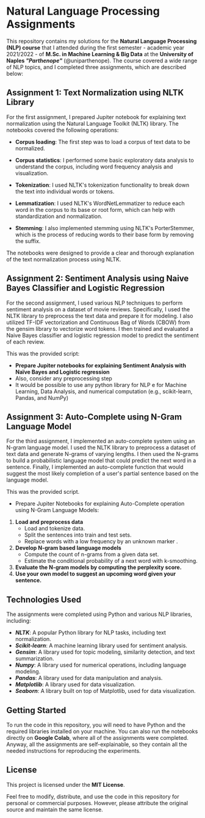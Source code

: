 # Natural Language Processing Assignments

This repository contains my solutions for the **Natural Language Processing (NLP) course** that I attended during the first semester - academic year 2021/2022 - of **M.Sc. in Machine Learning &amp; Big Data** at the **University of Naples _"Parthenope"_** (@uniparthenope).
The course covered a wide range of NLP topics, and I completed three assignments, which are described below:

## Assignment 1: Text Normalization using NLTK Library

For the first assignment, I prepared Jupiter notebook for explaining text normalization using the Natural Language Toolkit (NLTK) library. The notebooks covered the following operations:

- **Corpus loading**: The first step was to load a corpus of text data to be normalized.

- **Corpus statistics**: I performed some basic exploratory data analysis to understand the corpus, including word frequency analysis and visualization.

- **Tokenization**: I used NLTK's tokenization functionality to break down the text into individual words or tokens.

- **Lemmatization**: I used NLTK's WordNetLemmatizer to reduce each word in the corpus to its base or root form, which can help with standardization and normalization.

- **Stemming**: I also implemented stemming using NLTK's PorterStemmer, which is the process of reducing words to their base form by removing the suffix.

The notebooks were designed to provide a clear and thorough explanation of the text normalization process using NLTK.

## Assignment 2: Sentiment Analysis using Naive Bayes Classifier and Logistic Regression

For the second assignment, I used various NLP techniques to perform sentiment analysis on a dataset of movie reviews. Specifically, I used the NLTK library to preprocess the text data and prepare it for modeling. I also utilized TF-IDF vectorization and Continuous Bag of Words (CBOW) from the gensim library to vectorize word tokens. I then trained and evaluated a Naive Bayes classifier and logistic regression model to predict the sentiment of each review.

This was the provided script:
 * **Prepare Jupiter notebooks for explaining Sentiment Analysis with Naïve Bayes and Logistic regression**
 * Also, consider any preprocessing step
 * It would be possible to use any python library for NLP e for Machine Learning, Data Analysis, and numerical computation (e.g., scikit-learn, Pandas, and NumPy)

## Assignment 3: Auto-Complete using N-Gram Language Model

For the third assignment, I implemented an auto-complete system using an N-gram language model. I used the NLTK library to preprocess a dataset of text data and generate N-grams of varying lengths. I then used the N-grams to build a probabilistic language model that could predict the next word in a sentence. Finally, I implemented an auto-complete function that would suggest the most likely completion of a user's partial sentence based on the language model.

This was the provided script.
* Prepare Jupiter Notebooks for explaining Auto-Complete operation using N-Gram Language Models:

1. **Load and preprocess data**
    * Load and tokenize data.
    * Split the sentences into train and test sets.
    * Replace words with a low frequency by an unknown marker <unk>.
2. **Develop N-gram based language models**
    * Compute the count of n-grams from a given data set.
    * Estimate the conditional probability of a next word with k-smoothing.
3. **Evaluate the N-gram models by computing the perplexity score.**
4. **Use your own model to suggest an upcoming word given your sentence.**

## Technologies Used
The assignments were completed using Python and various NLP libraries, including:

- _**NLTK**_: A popular Python library for NLP tasks, including text normalization.
- _**Scikit-learn**_: A machine learning library used for sentiment analysis.
- _**Gensim**_: A library used for topic modeling, similarity detection, and text summarization.
- _**Numpy**_: A library used for numerical operations, including language modeling.
- _**Pandas**_: A library used for data manipulation and analysis.
- _**Matplotlib**_: A library used for data visualization.
- _**Seaborn**_: A library built on top of Matplotlib, used for data visualization.

## Getting Started
To run the code in this repository, you will need to have Python and the required libraries installed on your machine. You can also run the notebooks directly on **Google Colab**, where all of the assignments were completed. 
Anyway, all the assignments are self-explainable, so they contain all the needed instructions for reproducing the experiments. 

## License
This project is licensed under the **MIT License**.

Feel free to modify, distribute, and use the code in this repository for personal or commercial purposes. However, please attribute the original source and maintain the same license.



 
